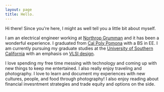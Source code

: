 ```yaml
---
layout: page
title: Hello.
---
```


Hi there! Since you're here, I might as well tell you a little bit about myself.

I am an electrical engineer working at [Northrop Grumman](https://www.northropgrumman.com) and it has been a wonderful experience. I graduated from [Cal Poly Pomona](https://www.cpp.edu/) with a BS in EE. I am currently pursuing my graduate studies at the [University of Southern California](https://www.usc.edu) with an emphasis on [VLSI design](https://en.wikipedia.org/wiki/Very_Large_Scale_Integration).

I love spending my free time messing with technology and coming up with new things to keep me entertained. I also really enjoy traveling and photography. I love to learn and document my experiences with new cultures, people, and food through photography! I also enjoy reading about financial invesntment strategies and trade equity and options on the side.


